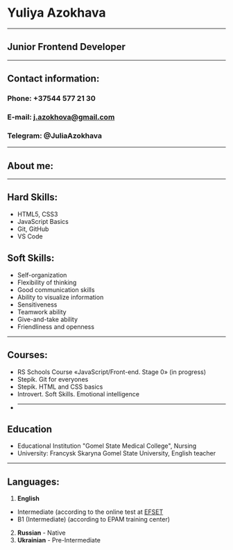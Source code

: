 # Yuliya Azokhava
---
## Junior Frontend Developer
---
## Contact information:

### **Phone:** +37544 577 21 30
### **E-mail:** j.azokhova@gmail.com
### **Telegram:** @JuliaAzokhava
---
## About me:

---
## Hard Skills:

+ HTML5, CSS3
+ JavaScript Basics
+ Git, GitHub
+ VS Code

## Soft Skills:
+ Self-organization
+ Flexibility of thinking
+ Good communication skills
+ Ability to visualize information
+ Sensitiveness
+ Teamwork ability
+ Give-and-take ability
+ Friendliness and openness
---
## Courses:
+ RS Schools Course «JavaScript/Front-end. Stage 0» (in progress)
+ Stepik. Git for everyones
+ Stepik. HTML and CSS basics
+ Introvert. Soft Skills. Emotional intelligence
+ ---
## Education
+ Educational Institution "Gomel State Medical College", Nursing
+ University: Francysk Skaryna Gomel State University, English teacher
---
## Languages:

1. **English**
+ Intermediate (according to the online test at [EFSET](https://www.efset.org/quick-check)
+ B1 (Intermediate) (according to EPAM training center)
2. **Russian** - Native
3. **Ukrainian** - Pre-Intermediate
